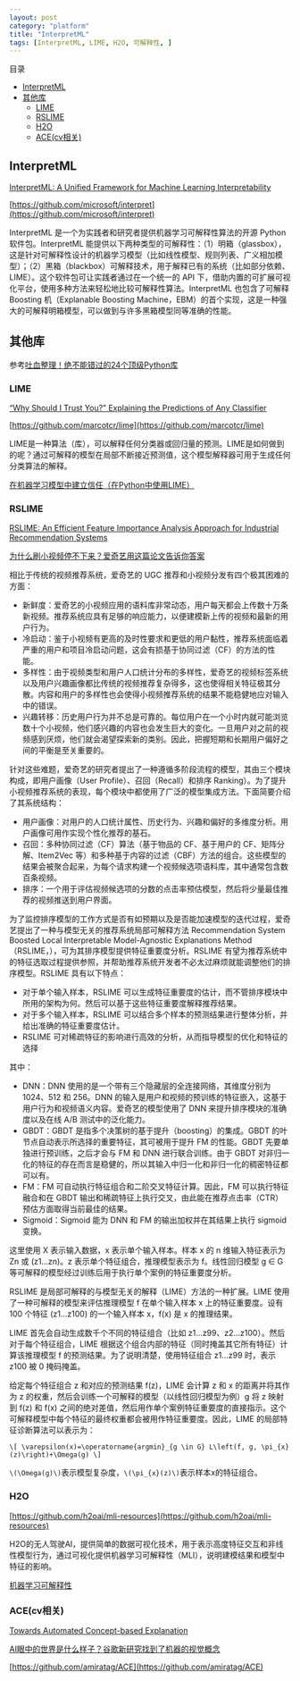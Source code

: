 ```yaml
---
layout: post
category: "platform"
title: "InterpretML"
tags: [InterpretML, LIME, H2O, 可解释性, ]
---
```


目录

<!-- TOC -->

- [InterpretML](#interpretml)
- [其他库](#%e5%85%b6%e4%bb%96%e5%ba%93)
  - [LIME](#lime)
  - [RSLIME](#rslime)
  - [H2O](#h2o)
  - [ACE(cv相关)](#acecv%e7%9b%b8%e5%85%b3)

<!-- /TOC -->

## InterpretML

[InterpretML: A Unified Framework for Machine Learning Interpretability](https://arxiv.org/abs/1909.09223v1)

[https://github.com/microsoft/interpret](https://github.com/microsoft/interpret)

InterpretML 是一个为实践者和研究者提供机器学习可解释性算法的开源 Python 软件包。InterpretML 能提供以下两种类型的可解释性：（1）明箱（glassbox），这是针对可解释性设计的机器学习模型（比如线性模型、规则列表、广义相加模型）；（2）黑箱（blackbox）可解释技术，用于解释已有的系统（比如部分依赖、LIME）。这个软件包可让实践者通过在一个统一的 API 下，借助内置的可扩展可视化平台，使用多种方法来轻松地比较可解释性算法。InterpretML 也包含了可解释 Boosting 机（Explanable Boosting Machine，EBM）的首个实现，这是一种强大的可解释明箱模型，可以做到与许多黑箱模型同等准确的性能。


## 其他库

参考[吐血整理！绝不能错过的24个顶级Python库](https://zhuanlan.zhihu.com/p/76112940)

### LIME

[“Why Should I Trust You?” Explaining the Predictions of Any Classifier](https://arxiv.org/pdf/1602.04938.pdf)

[https://github.com/marcotcr/lime](https://github.com/marcotcr/lime)

LIME是一种算法（库），可以解释任何分类器或回归量的预测。LIME是如何做到的呢？通过可解释的模型在局部不断接近预测值，这个模型解释器可用于生成任何分类算法的解释。

[在机器学习模型中建立信任（在Python中使用LIME）](https://www.analyticsvidhya.com/blog/2017/06/building-trust-in-machine-learning-models/)

### RSLIME

[RSLIME: An Efficient Feature Importance Analysis Approach for Industrial Recommendation Systems](https://ieeexplore.ieee.org/document/8852034)

[为什么刷小视频停不下来？爱奇艺用这篇论文告诉你答案](https://mp.weixin.qq.com/s/mazNz9sGyxH-oASqg80Pgw)

相比于传统的视频推荐系统，爱奇艺的 UGC 推荐和小视频分发有四个极其困难的方面：

+ 新鲜度：爱奇艺的小视频应用的语料库非常动态，用户每天都会上传数十万条新视频。推荐系统应具有足够的响应能力，以便建模新上传的视频和最新的用户行为。
+ 冷启动：鉴于小视频有更高的及时性要求和更低的用户黏性，推荐系统面临着严重的用户和项目冷启动问题，这会有损基于协同过滤（CF）的方法的性能。
+ 多样性：由于视频类型和用户人口统计分布的多样性，爱奇艺的视频标签系统以及用户兴趣画像都比传统的视频推荐复杂得多，这也使得相关特征极其分散。内容和用户的多样性也会使得小视频推荐系统的结果不能稳健地应对输入中的错误。
+ 兴趣转移：历史用户行为并不总是可靠的。每位用户在一个小时内就可能浏览数十个小视频，他们感兴趣的内容也会发生巨大的变化。一旦用户对之前的视频感到厌烦，他们就会渴望探索新的类别。因此，把握短期和长期用户偏好之间的平衡是至关重要的。

针对这些难题，爱奇艺的研究者提出了一种遵循多阶段流程的模型，其由三个模块构成，即用户画像（User Profile）、召回（Recall）和排序 Ranking）。为了提升小视频推荐系统的表现，每个模块中都使用了广泛的模型集成方法。下面简要介绍了其系统结构：

+ 用户画像：对用户的人口统计属性、历史行为、兴趣和偏好的多维度分析。用户画像可用作实现个性化推荐的基石。
+ 召回：多种协同过滤（CF）算法（基于物品的 CF、基于用户的 CF、矩阵分解、Item2Vec 等）和多种基于内容的过滤（CBF）方法的组合。这些模型的结果会被聚合起来，为每个请求构建一个视频候选项语料库，其中通常包含数百条视频。
+ 排序：一个用于评估视频候选项的分数的点击率预估模型，然后将少量最佳推荐的视频推送到用户界面。

为了监控排序模型的工作方式是否有如预期以及是否能加速模型的迭代过程，爱奇艺提出了一种与模型无关的推荐系统局部可解释方法 Recommendation System Boosted Local Interpretable Model-Agnostic Explanations Method（RSLIME，），可为其排序模型提供特征重要度分析。RSLIME 有望为推荐系统中的特征选取过程提供参照，并帮助推荐系统开发者不必太过麻烦就能调整他们的排序模型。RSLIME 具有以下特点：

+ 对于单个输入样本，RSLIME 可以生成特征重要度的估计，而不管排序模块中所用的架构为何。然后可以基于这些特征重要度解释推荐结果。
+ 对于多个输入样本，RSLIME 可以结合多个样本的预测结果进行整体分析，并给出准确的特征重要度估计。
+ RSLIME 可对稀疏特征的影响进行高效的分析，从而指导模型的优化和特征的选择


其中：

+ DNN：DNN 使用的是一个带有三个隐藏层的全连接网络，其维度分别为 1024、512 和 256。DNN 的输入是用户和视频的预训练的特征嵌入，这基于用户行为和视频语义内容。爱奇艺的模型使用了 DNN 来提升排序模块的准确度以及在线 A/B 测试中的泛化能力。
+ GBDT：GBDT 是指多个决策树的基于提升（boosting）的集成。GBDT 的叶节点自动表示所选择的重要特征，其可被用于提升 FM 的性能。GBDT 先要单独进行预训练，之后才会与 FM 和 DNN 进行联合训练。由于 GBDT 对非归一化的特征的存在而言是稳健的，所以其输入中归一化和非归一化的稠密特征都可以有。
+ FM：FM 可自动执行特征组合和二阶交叉特征计算。因此，FM 可以执行特征融合和在 GBDT 输出和稀疏特征上执行交叉，由此能在推荐点击率（CTR）预估方面取得当前最佳的结果。
+ Sigmoid：Sigmoid 能为 DNN 和 FM 的输出加权并在其结果上执行 sigmoid 变换。


这里使用 X 表示输入数据，x 表示单个输入样本。样本 x 的 n 维输入特征表示为 Zn 或 (z1…zn)。z 表示单个特征组合，推理模型表示为 f。线性回归模型 g ∈ G 等可解释的模型经过训练后用于执行单个案例的特征重要度分析。

RSLIME 是局部可解释的与模型无关的解释（LIME）方法的一种扩展。LIME 使用了一种可解释的模型来评估推理模型 f 在单个输入样本 x 上的特征重要度。设有 100 个特征 (z1…z100) 的一个输入样本 x，f(x) 是 x 的推理结果。

LIME 首先会自动生成数千个不同的特征组合（比如 z1…z99、z2…z100）。然后对于每个特征组合，LIME 根据这个组合内部的特征（同时掩盖其它所有特征）计算该推理模型 f 的预测结果。为了说明清楚，使用特征组合 z1…z99 时，表示 z100 被 0 掩码掩盖。

给定每个特征组合 z 和对应的预测结果 f(z)，LIME 会计算 z 和 x 的距离并将其作为 z 的权重，然后会训练一个可解释的模型（以线性回归模型为例）g 将 z 映射到 f(z) 和 f(x) 之间的绝对差值，然后用作单个案例特征重要度的直接指示。这个可解释模型中每个特征的最终权重都会被用作特征重要度。因此，LIME 的局部特征诊断算法可以表示为：

`\[
\varepsilon(x)=\operatorname{argmin}_{g \in G} L\left(f, g, \pi_{x}(z)\right)+\Omega(g)
\]`

`\(\Omega(g)\)`表示模型复杂度，`\(\pi_{x}(z)\)`表示样本x的特征组合。

### H2O

[https://github.com/h2oai/mli-resources](https://github.com/h2oai/mli-resources)

H2O的无人驾驶AI，提供简单的数据可视化技术，用于表示高度特征交互和非线性模型行为，通过可视化提供机器学习可解释性（MLI），说明建模结果和模型中特征的影响。

[机器学习可解释性](https://www.h2o.ai/wp-content/uploads/2018/01/Machine-Learning-Interpretability-MLI_datasheet_v4-1.pdf)


### ACE(cv相关)

[Towards Automated Concept-based Explanation](https://arxiv.org/pdf/1902.03129.pdf)

[AI眼中的世界是什么样子？谷歌新研究找到了机器的视觉概念](https://mp.weixin.qq.com/s/JXJYvnLqLLuSclsd4ZTySA)

[https://github.com/amiratag/ACE](https://github.com/amiratag/ACE)
